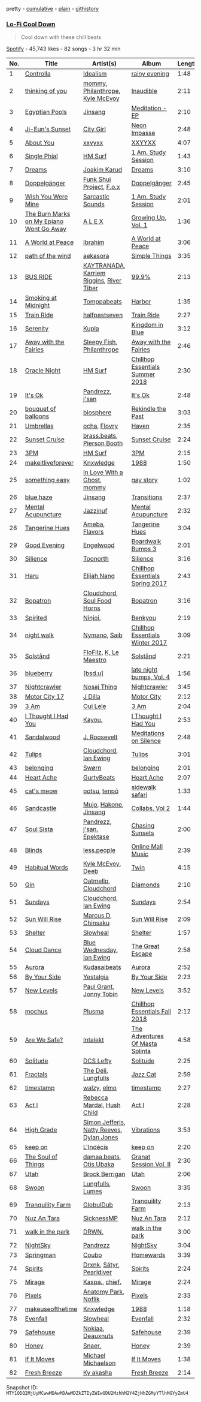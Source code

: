 pretty - [cumulative](/playlists/cumulative/37i9dQZF1DX7vu1ck1olx9.md) - [plain](/playlists/plain/37i9dQZF1DX7vu1ck1olx9) - [githistory](https://github.githistory.xyz/mackorone/spotify-playlist-archive/blob/main/playlists/plain/37i9dQZF1DX7vu1ck1olx9)

### [Lo\-Fi Cool Down](https://open.spotify.com/playlist/37i9dQZF1DX7vu1ck1olx9)

> Cool down with these chill beats

[Spotify](https://open.spotify.com/user/spotify) - 45,743 likes - 82 songs - 3 hr 32 min

| No. | Title | Artist(s) | Album | Length |
|---|---|---|---|---|
| 1 | [Controlla](https://open.spotify.com/track/1FlY15vdP570PJucy6JdYm) | [Idealism](https://open.spotify.com/artist/6YJ4EgQzDfJnIHRbqIHAdD) | [rainy evening](https://open.spotify.com/album/2QfC7NDknouUOjSPm12OxQ) | 1:48 |
| 2 | [thinking of you](https://open.spotify.com/track/1oSevjov1EOdo8TYcrb5nQ) | [mommy](https://open.spotify.com/artist/0DJoMHFNyxWdoGqi8XMdfk), [Philanthrope](https://open.spotify.com/artist/13ACz7DIictCpSYGglNTHs), [Kyle McEvoy](https://open.spotify.com/artist/6rRqxCKHpl9C5Imf2uinft) | [Inaudible](https://open.spotify.com/album/3qJLsN4fua8Ggh5mugCXb6) | 2:11 |
| 3 | [Egyptian Pools](https://open.spotify.com/track/3CFS6vCzVVsWL5veYusCe7) | [Jinsang](https://open.spotify.com/artist/5FsfZj0Mp6YwEWytuJUcWt) | [Meditation \- EP](https://open.spotify.com/album/4MM8YcaIHyXwHBRDmCIzIx) | 2:10 |
| 4 | [Ji\-Eun's Sunset](https://open.spotify.com/track/0DvqAXyoA7zRB8wgH0DjRO) | [City Girl](https://open.spotify.com/artist/6yby1ACnfwVigbSSaH3kEQ) | [Neon Impasse](https://open.spotify.com/album/3M1CEjZiljxpfxoHFHoqNP) | 2:48 |
| 5 | [About You](https://open.spotify.com/track/0hIoMybq3v9K2ByrFCwjRu) | [xxyyxx](https://open.spotify.com/artist/1iqXhsjGeWi2Gje5q0mFYb) | [XXYYXX](https://open.spotify.com/album/7Lws9Z41rUQ9pnLgbNvxW0) | 4:07 |
| 6 | [Single Phial](https://open.spotify.com/track/0ShdJEt3nvxq8WNDgYLzWm) | [HM Surf](https://open.spotify.com/artist/6TeBxtluBMQixZcKkJ3ZrB) | [1 Am\. Study Session](https://open.spotify.com/album/5YHjaK7w0G690vmyEiob1C) | 1:43 |
| 7 | [Dreams](https://open.spotify.com/track/7lRsXfGnY0PBSxVMIxuHME) | [Joakim Karud](https://open.spotify.com/artist/0iAOXvEDIMaAWPP5Ur0fYF) | [Dreams](https://open.spotify.com/album/38TJ5X61VQmV0jPkiE786Q) | 3:10 |
| 8 | [Doppelgänger](https://open.spotify.com/track/6VoVVf6a2qnPehCRv5UXmK) | [Funk Shui Project](https://open.spotify.com/artist/38HGRU8SzSmL41dQT8Dh7E), [F.o.x](https://open.spotify.com/artist/3UwQY2eE0U4mWx62A2oCa4) | [Doppelgänger](https://open.spotify.com/album/6l66ba3EKH6bSSykFTdhr3) | 2:45 |
| 9 | [Wish You Were Mine](https://open.spotify.com/track/1BvSkVrXtnjTuyTR4Qa8be) | [Sarcastic Sounds](https://open.spotify.com/artist/1bq8rqNnfrojn0OSAfeNXJ) | [1 Am\. Study Session](https://open.spotify.com/album/5YHjaK7w0G690vmyEiob1C) | 2:01 |
| 10 | [The Burn Marks on My Epiano Wont Go Away](https://open.spotify.com/track/6IsX4N6M7i9OrYc4t70Swv) | [A L E X](https://open.spotify.com/artist/3nCJkmgdZQ6l8o828Y3vNQ) | [Growing Up, Vol\. 1](https://open.spotify.com/album/1qxLJGTmKJZVXzqKwLdzxD) | 1:36 |
| 11 | [A World at Peace](https://open.spotify.com/track/7dStBhN0AbvcisUF2IePZg) | [Ibrahim](https://open.spotify.com/artist/38osEo6ebgNhOrlD5Xi4iZ) | [A World at Peace](https://open.spotify.com/album/3Z2Q8BNUFsZbUlUk2FhBbU) | 3:06 |
| 12 | [path of the wind](https://open.spotify.com/track/0ovVhnQz8l1HfVl94qxtuC) | [aekasora](https://open.spotify.com/artist/14zYh9bbvvVtfJHQpzSGDa) | [Simple Things](https://open.spotify.com/album/0Lx7VVGGBhXVI0TJ3yCLyz) | 3:35 |
| 13 | [BUS RIDE](https://open.spotify.com/track/0p07eXzptON22i7dk4lmP7) | [KAYTRANADA](https://open.spotify.com/artist/6qgnBH6iDM91ipVXv28OMu), [Karriem Riggins](https://open.spotify.com/artist/6e7BQ0gM6o8ecMXRZkXxlZ), [River Tiber](https://open.spotify.com/artist/1FHDMgGdmIP4IsoFkAwbS0) | [99.9%](https://open.spotify.com/album/6JD4Qerb8IcaAzFgpFw0sa) | 2:13 |
| 14 | [Smoking at Midnight](https://open.spotify.com/track/5t9xjVR1jxhgIiutBVARQb) | [Tomppabeats](https://open.spotify.com/artist/0Q2Tc5yZFJpumLMc7Yz4e4) | [Harbor](https://open.spotify.com/album/217LLrb47lzGE3HANjBLnn) | 1:35 |
| 15 | [Train Ride](https://open.spotify.com/track/3pNijZFoqxfIUVzzN9pDtA) | [halfpastseven](https://open.spotify.com/artist/7IA63FK0TU9WZO5bPZS2hk) | [Train Ride](https://open.spotify.com/album/3EFv9EzA7O7G2YbCx5vnKb) | 2:27 |
| 16 | [Serenity](https://open.spotify.com/track/44Enofs0bXrGNbKuqtdx0k) | [Kupla](https://open.spotify.com/artist/7daSp9zXk1dmqNxwKFkL35) | [Kingdom in Blue](https://open.spotify.com/album/7boAU92M1FypSBlYz0aeSg) | 3:12 |
| 17 | [Away with the Fairies](https://open.spotify.com/track/54ekIgWTXDlmFjlhP8GkqO) | [Sleepy Fish](https://open.spotify.com/artist/1IJe80moz409PtxW4llPFw), [Philanthrope](https://open.spotify.com/artist/13ACz7DIictCpSYGglNTHs) | [Away with the Fairies](https://open.spotify.com/album/019piy3yyLujIF1IMtaCo2) | 2:46 |
| 18 | [Oracle Night](https://open.spotify.com/track/5sAxHA9vc2phSUff2793GX) | [HM Surf](https://open.spotify.com/artist/6TeBxtluBMQixZcKkJ3ZrB) | [Chillhop Essentials Summer 2018](https://open.spotify.com/album/2YvRkxlqhH67oyLI0xC1mM) | 2:30 |
| 19 | [It's Ok](https://open.spotify.com/track/19K24V0kGvNLFYCR8jMs88) | [Pandrezz](https://open.spotify.com/artist/65ZGdYSRT3Rmv6P7DN4XCC), [j'san](https://open.spotify.com/artist/5iMUho98faEp2w6j5p44PH) | [It's Ok](https://open.spotify.com/album/0sDMveXrOxXh8eYtdREMek) | 2:48 |
| 20 | [bouquet of balloons](https://open.spotify.com/track/3m3IcXx0tjp9tgkisn60YE) | [biosphere](https://open.spotify.com/artist/6sa0lNcq7YdXNnQKZHFb0D) | [Rekindle the Past](https://open.spotify.com/album/07sS8e5gtXTt70It4bKe7M) | 3:03 |
| 21 | [Umbrellas](https://open.spotify.com/track/5PwVDKa5tAPIYRiRF21pnC) | [ocha](https://open.spotify.com/artist/2XXkRPi7NhXPf4vOPIG9zh), [Flovry](https://open.spotify.com/artist/2pLu3Ut2C3RviYZ3xUanBs) | [Haven](https://open.spotify.com/album/1h9XWzr2rj00yCSmxAeFyy) | 2:35 |
| 22 | [Sunset Cruise](https://open.spotify.com/track/4PDx95A1EalEnhMRHS7mdL) | [brass.beats](https://open.spotify.com/artist/12j0D8vG0bxUv8sPoV61So), [Pierson Booth](https://open.spotify.com/artist/45BqLp2kWLyeljj3x0WBER) | [Sunset Cruise](https://open.spotify.com/album/0oIN2IV9x9mwfwt7Jqvfy6) | 2:24 |
| 23 | [3PM](https://open.spotify.com/track/0W8BAhQCzcccgD4EABB33E) | [HM Surf](https://open.spotify.com/artist/6TeBxtluBMQixZcKkJ3ZrB) | [3PM](https://open.spotify.com/album/4IP1cqhzUIMgb6KYzW8SZG) | 2:15 |
| 24 | [makeitliveforever](https://open.spotify.com/track/1RgopjbTCADvcFRe7dDav2) | [Knxwledge](https://open.spotify.com/artist/17Zu03OgBVxgLxWmRUyNOJ) | [1988](https://open.spotify.com/album/0YePXgGfk39Rd1OWgqFKRS) | 1:50 |
| 25 | [something easy](https://open.spotify.com/track/3ERiZbndVXtCGXIREDHKgD) | [In Love With a Ghost](https://open.spotify.com/artist/21tDFddcOFDYmiobTcls2O), [mommy](https://open.spotify.com/artist/0DJoMHFNyxWdoGqi8XMdfk) | [gay story](https://open.spotify.com/album/6wNgoamY7ZcZA1mEVXAuZV) | 1:02 |
| 26 | [blue haze](https://open.spotify.com/track/5465onzVgsFEbvIylMC0Cc) | [Jinsang](https://open.spotify.com/artist/5FsfZj0Mp6YwEWytuJUcWt) | [Transitions](https://open.spotify.com/album/58CozCODSGKsDCPzjO0rw5) | 2:37 |
| 27 | [Mental Acupuncture](https://open.spotify.com/track/34KMYyUvfpXboR9wLwrocX) | [Jazzinuf](https://open.spotify.com/artist/6rJ1GwtHin2BJbKLuNn9pi) | [Mental Acupuncture](https://open.spotify.com/album/2dtSQyB2dVecMmnDlU9qYn) | 2:32 |
| 28 | [Tangerine Hues](https://open.spotify.com/track/4fImJZBA2TopABdxAEg1in) | [Ameba](https://open.spotify.com/artist/0YYVUJe2T4XdBza6Y0RA8P), [Flavors](https://open.spotify.com/artist/6Amqc7UjJa19q4jrfAHA77) | [Tangerine Hues](https://open.spotify.com/album/78zuWk8ZgaMMLlTMtIMsT5) | 3:04 |
| 29 | [Good Evening](https://open.spotify.com/track/5bWvhoW0YfVHgi0IVUl0UG) | [Engelwood](https://open.spotify.com/artist/7rgCh0Go1ezmcV75kXQM2T) | [Boardwalk Bumps 3](https://open.spotify.com/album/5fRcJfizpJZfVhYr66e7ts) | 2:01 |
| 30 | [Silience](https://open.spotify.com/track/1pOPNG0hcHwJNes7sxjlLu) | [Toonorth](https://open.spotify.com/artist/5cnRXRa8otbppSiXvfdmo3) | [Silience](https://open.spotify.com/album/0Lma145HTquzDLS6tPTtoy) | 3:16 |
| 31 | [Haru](https://open.spotify.com/track/0fLIRPJy4J2JXZXy80Oaek) | [Elijah Nang](https://open.spotify.com/artist/0yIO6HI875mLzamqmjjFFU) | [Chillhop Essentials Spring 2017](https://open.spotify.com/album/0Mr3TYA4sKQVPUeQp16Q7i) | 2:43 |
| 32 | [Bopatron](https://open.spotify.com/track/0nyKpt36pWK435Sa7LKk6P) | [Cloudchord](https://open.spotify.com/artist/5EjKjFGvMmVUGCfAyDY2lG), [Soul Food Horns](https://open.spotify.com/artist/42gnrsSSKKNNmfAJ0o3oyN) | [Bopatron](https://open.spotify.com/album/4ElIeFUepcchZx9vj6HCzO) | 3:16 |
| 33 | [Spirited](https://open.spotify.com/track/1UcvLQLOEY12MLaTHigbfo) | [Ninjoi.](https://open.spotify.com/artist/5L2CHkxMyK5JxdWzjKcI6K) | [Benkyou](https://open.spotify.com/album/2RBCfGDmRd88hyRBwNBQ6c) | 2:19 |
| 34 | [night walk](https://open.spotify.com/track/12Q21aqqo0oggpqlkP0nOt) | [Nymano](https://open.spotify.com/artist/3BoSEarTgKiw8sHE0ixJNK), [Saib](https://open.spotify.com/artist/6N4HlHINMvoTyAL0yhBUCk) | [Chillhop Essentials Winter 2017](https://open.spotify.com/album/0Gec7sa8MPlj5cW9JbqwEl) | 3:09 |
| 35 | [Solstånd](https://open.spotify.com/track/28zf41FR9YbGLN2sXnl0S9) | [FloFilz](https://open.spotify.com/artist/39ZQx0618UYVBgGTDOJ2ds), [K, Le Maestro](https://open.spotify.com/artist/47e5ouk0xXSflqOEUuuEP7) | [Solstånd](https://open.spotify.com/album/4KoyVhHi6YflFzXwanmrlD) | 2:21 |
| 36 | [blueberry](https://open.spotify.com/track/4yMZBub2nvvB75dKx6W259) | [\[bsd.u\]](https://open.spotify.com/artist/3m1IaEwT7D9hFKOfpz5VHk) | [late night bumps, Vol\. 4](https://open.spotify.com/album/6F4qw9nq5wORLwe729uJkG) | 1:56 |
| 37 | [Nightcrawler](https://open.spotify.com/track/6D3YkHy51Mn7Ijdiz9WaIP) | [Nosaj Thing](https://open.spotify.com/artist/0IVapwlnM3dEOiMsHXsghT) | [Nightcrawler](https://open.spotify.com/album/79ogVC2RRrdipDKIXNf8zt) | 3:45 |
| 38 | [Motor City 17](https://open.spotify.com/track/3edrFaXc7OHQoLU22n4ThT) | [J Dilla](https://open.spotify.com/artist/0IVcLMMbm05VIjnzPkGCyp) | [Motor City](https://open.spotify.com/album/0v9TomxoVagPyvVNGhDbyB) | 2:12 |
| 39 | [3 Am](https://open.spotify.com/track/5LwxaewIXhdkWL0EDncFwY) | [Oui Lele](https://open.spotify.com/artist/3tbv8PcwIqfWdsgdGcWgdY) | [3 Am](https://open.spotify.com/album/69ea67ITA5EgIJPeF6qMVm) | 2:04 |
| 40 | [I Thought I Had You](https://open.spotify.com/track/62SSYJZ70LM4WjPfZZlvQs) | [Kayou.](https://open.spotify.com/artist/4kTancl0Qa8Y7J0QKKTCrz) | [I Thought I Had You](https://open.spotify.com/album/6jnb7B0JuOKgFqzwg2QZXD) | 2:53 |
| 41 | [Sandalwood](https://open.spotify.com/track/1mU5tbLwcCYs64FhTTEQ4U) | [J\. Roosevelt](https://open.spotify.com/artist/4kCBBWXeKXtikcTFHiQ2QW) | [Meditations on Silence](https://open.spotify.com/album/5x21oAOWxgh2zIg3ORfAdw) | 2:48 |
| 42 | [Tulips](https://open.spotify.com/track/4GSPOPaOAMtkmIHgT6SZgL) | [Cloudchord](https://open.spotify.com/artist/5EjKjFGvMmVUGCfAyDY2lG), [Ian Ewing](https://open.spotify.com/artist/6QrRSfwkZsixVIgDRhpToh) | [Tulips](https://open.spotify.com/album/4TNMXIUpfPNY7vqfsO3foA) | 3:01 |
| 43 | [belonging](https://open.spotify.com/track/2qoWmynrssGi78Bz6AJCuE) | [Swørn](https://open.spotify.com/artist/4iyFpbbfjNvfLQPx82OrYc) | [belonging](https://open.spotify.com/album/2kezrPntHgLokffEDoGzwL) | 2:01 |
| 44 | [Heart Ache](https://open.spotify.com/track/1fUtnylny4kCekSRCTYqnl) | [GurtyBeats](https://open.spotify.com/artist/5uho8NPQ2MAnDKEVhBdsJ8) | [Heart Ache](https://open.spotify.com/album/1oeoiDkblHaCEdZi6GA7AS) | 2:07 |
| 45 | [cat's meow](https://open.spotify.com/track/7bfwBbrYKFEreVQnFwbWPs) | [potsu](https://open.spotify.com/artist/5XE0fiZWGbq9TcSuWwJ1fA), [tenpō](https://open.spotify.com/artist/2sKh4UHPc6IkW0OTdBavfS) | [sidewalk safari](https://open.spotify.com/album/7ycvSoIBz8FRbnbcVlTJFM) | 1:33 |
| 46 | [Sandcastle](https://open.spotify.com/track/4uzI5lrZY5XD9D8QpUVESB) | [Mujo](https://open.spotify.com/artist/0vg08N1z9G9LrGLkG1nNDS), [Hakone](https://open.spotify.com/artist/7CWzXEtz9IgGotcYUQuixF), [Jinsang](https://open.spotify.com/artist/5FsfZj0Mp6YwEWytuJUcWt) | [Collabs, Vol 2](https://open.spotify.com/album/6VxgOQVVFej9Br7fWVVuZi) | 1:44 |
| 47 | [Soul Sista](https://open.spotify.com/track/6tun0i4mdf8qgNXVYxRZRe) | [Pandrezz](https://open.spotify.com/artist/65ZGdYSRT3Rmv6P7DN4XCC), [j'san](https://open.spotify.com/artist/5iMUho98faEp2w6j5p44PH), [Epektase](https://open.spotify.com/artist/31jYTsfmnHqcK7ahdqlqmo) | [Chasing Sunsets](https://open.spotify.com/album/6dcJQL3ZyE6ODjsaibp6fi) | 2:00 |
| 48 | [Blinds](https://open.spotify.com/track/6xZCaA9hXELkApltXgLYxn) | [less.people](https://open.spotify.com/artist/0QmdasntOdQpEwRd40wyp3) | [Online Mall Music](https://open.spotify.com/album/4u4bgltEl7PxelZBNGXE7r) | 2:39 |
| 49 | [Habitual Words](https://open.spotify.com/track/2IB7U1RPRbCuPspDCq1ecj) | [Kyle McEvoy](https://open.spotify.com/artist/6rRqxCKHpl9C5Imf2uinft), [Deeb](https://open.spotify.com/artist/1d9MVFeVkGTYnRNMlNe0dz) | [Twin](https://open.spotify.com/album/3UE5nSckTW1SSgepfBbabG) | 4:15 |
| 50 | [Gin](https://open.spotify.com/track/0nQ7GqFn1SIrYY4KZb2h7u) | [Oatmello](https://open.spotify.com/artist/0YAkOkbeAPiS35qyouiM4O), [Cloudchord](https://open.spotify.com/artist/5EjKjFGvMmVUGCfAyDY2lG) | [Diamonds](https://open.spotify.com/album/2m7ty72Y36LBf9pdEKJRdW) | 2:10 |
| 51 | [Sundays](https://open.spotify.com/track/5UGC2XD60M7Ki6kh1A4oyI) | [Cloudchord](https://open.spotify.com/artist/5EjKjFGvMmVUGCfAyDY2lG), [Ian Ewing](https://open.spotify.com/artist/6QrRSfwkZsixVIgDRhpToh) | [Sundays](https://open.spotify.com/album/5VIO4AL989PapgtG5KAL0B) | 2:54 |
| 52 | [Sun Will Rise](https://open.spotify.com/track/7oFTdwHXmhYDwRW1QXqf8j) | [Marcus D](https://open.spotify.com/artist/5LrXI2SwrD9P30B6CqOjNV), [Chinsaku](https://open.spotify.com/artist/0Y4zXpYaV5L4zDiUhmlV0i) | [Sun Will Rise](https://open.spotify.com/album/2HL9SfddGTaBRMxw0akpav) | 2:09 |
| 53 | [Shelter](https://open.spotify.com/track/6k1foZCmEKnMrLAd3nKlkT) | [Slowheal](https://open.spotify.com/artist/6XfzIkZ3Qel4Lvhba67CqC) | [Shelter](https://open.spotify.com/album/0kLQU10QiF47j6ttLaBKcu) | 1:57 |
| 54 | [Cloud Dance](https://open.spotify.com/track/7cq4lZVXYxv9HsjhF62AZt) | [Blue Wednesday](https://open.spotify.com/artist/7185Q95lPFld0aoPqO6e0U), [Ian Ewing](https://open.spotify.com/artist/6QrRSfwkZsixVIgDRhpToh) | [The Great Escape](https://open.spotify.com/album/5wtHowEK9MeJW7dqzGdWrm) | 2:58 |
| 55 | [Aurora](https://open.spotify.com/track/7k2H4PYQ1N2mh8W20gsk3K) | [Kudasaibeats](https://open.spotify.com/artist/3VcaBezSFVJHqylrhaYun2) | [Aurora](https://open.spotify.com/album/56A7kmD6LKvf6BXwCSYcDn) | 2:52 |
| 56 | [By Your Side](https://open.spotify.com/track/2MBjMlXQSI53TwDLWqbUQT) | [Yestalgia](https://open.spotify.com/artist/68Re4wugc13HVak1p8Zawl) | [By Your Side](https://open.spotify.com/album/5I7FDqBtCVnYrHzbjuz47W) | 2:23 |
| 57 | [New Levels](https://open.spotify.com/track/0IEhsMbSmiwiDzDENW3LK5) | [Paul Grant](https://open.spotify.com/artist/69FGWeFKaCyCjiDU2afEUl), [Jonny Tobin](https://open.spotify.com/artist/5obWvG0ikceXOD0a45DSHO) | [New Levels](https://open.spotify.com/album/2uiimsW2bYwFebpQTfY33m) | 3:52 |
| 58 | [mochus](https://open.spotify.com/track/3HDMX7NqmyPYmTfBgmCJlO) | [Plusma](https://open.spotify.com/artist/1BrPtX4urPftXEDWrVTdRH) | [Chillhop Essentials Fall 2018](https://open.spotify.com/album/2YWGJnubyNg6IkFtaZKBCl) | 2:12 |
| 59 | [Are We Safe?](https://open.spotify.com/track/4li9SK4Cke0vSiJYBKgR3c) | [Intalekt](https://open.spotify.com/artist/0DyatUnzbcULupeMCfqumy) | [The Adventures Of Masta Splinta](https://open.spotify.com/album/6C9MolvNVm2DdfJ2or8qQQ) | 4:58 |
| 60 | [Solitude](https://open.spotify.com/track/1o1UWMy6g6QRLYnK8wuY9L) | [DCS Lefty](https://open.spotify.com/artist/39Y0ja9MWC0yMdKMFGu4L7) | [Solitude](https://open.spotify.com/album/5TIBOPZs2qfJ5SwvAaGqJz) | 2:25 |
| 61 | [Fractals](https://open.spotify.com/track/4ijwRNrJHhEPt1CNIzNG5E) | [The Deli](https://open.spotify.com/artist/1EJzWKVDeysgbyuZGfEFde), [Lungfulls](https://open.spotify.com/artist/4abFxakbctOvcH4kwan0ET) | [Jazz Cat](https://open.spotify.com/album/4VWW7BeHlH0jlMPQFtNSsu) | 2:59 |
| 62 | [timestamp](https://open.spotify.com/track/0DP6ySJDVMTResFo9zAMqa) | [walzy](https://open.spotify.com/artist/0FdfALVZs2DXZB7WazJzOS), [elmo](https://open.spotify.com/artist/6O7h27p4Oaa1kZ8Q04IO3f) | [timestamp](https://open.spotify.com/album/1H1ze2V9V1NV9yEi6sdnOh) | 2:27 |
| 63 | [Act I](https://open.spotify.com/track/56Q5Wdwc0zILGWfdBzPfao) | [Rebecca Mardal](https://open.spotify.com/artist/56PuDgywHPrbEFyujgPc9V), [Hush Child](https://open.spotify.com/artist/3r46iM1vaXubb5us8YCDPa) | [Act I](https://open.spotify.com/album/5Zkht2CtX4CWk2b1UCxKXO) | 2:28 |
| 64 | [High Grade](https://open.spotify.com/track/148fw8hR1GJWy8Wv8Njmae) | [Simon Jefferis](https://open.spotify.com/artist/3pqAGIw1dthOiaFvDERi74), [Natty Reeves](https://open.spotify.com/artist/1fsSvgFWoQcgRDGyG6ZY64), [Dylan Jones](https://open.spotify.com/artist/6I27Pm1RWzs9IJzB9KlKhN) | [Vibrations](https://open.spotify.com/album/3rscuOtVUHLjqiHSDxdqrc) | 3:53 |
| 65 | [keep on](https://open.spotify.com/track/33cmTU5f3QszwFl8s8Lua9) | [L'Indécis](https://open.spotify.com/artist/5p1ichthTka1KT0iUvrlIu) | [keep on](https://open.spotify.com/album/0b86iKkcVMOttxQ99GwXMa) | 2:20 |
| 66 | [The Soul of Things](https://open.spotify.com/track/43bu6Gf4x8MWZYfrTLxL7d) | [damaa.beats](https://open.spotify.com/artist/4zSHueBRkrGzbb5p9J74dY), [Otis Ubaka](https://open.spotify.com/artist/1YreDOGr8en691i5jQJJMK) | [Granat Session Vol\. II](https://open.spotify.com/album/5zPX6YHeIh6D6yQ7u9zR9l) | 2:30 |
| 67 | [Utah](https://open.spotify.com/track/15ak5UN9CgFQzYCVEeigY9) | [Brock Berrigan](https://open.spotify.com/artist/39sPWwRyNp4NNMyWzN7I0o) | [Utah](https://open.spotify.com/album/0ULUBycp5jD1x6PyAMqEG2) | 2:06 |
| 68 | [Swoon](https://open.spotify.com/track/44js4MOnD3UwxXchgek0C9) | [Lungfulls](https://open.spotify.com/artist/4abFxakbctOvcH4kwan0ET), [Lumes](https://open.spotify.com/artist/3MM7j6PhHGJND2pcmlZChD) | [Swoon](https://open.spotify.com/album/4Ucs8ewijxhXKGhfPSqSLJ) | 3:35 |
| 69 | [Tranquility Farm](https://open.spotify.com/track/2HQZO4e5DndKooGqLWs8od) | [GlobulDub](https://open.spotify.com/artist/5gigjnekB1RsPwKKitalWD) | [Tranquility Farm](https://open.spotify.com/album/23rYdcFuFuMzqRl4Z5B0t1) | 2:13 |
| 70 | [Nuz An Tara](https://open.spotify.com/track/60ka7YNcrwXJOqxdgmytaz) | [SicknessMP](https://open.spotify.com/artist/31uUEuPkmv9b61QnayPF9U) | [Nuz An Tara](https://open.spotify.com/album/4zfqdXuhrSemPWGy4wX8ua) | 2:12 |
| 71 | [walk in the park](https://open.spotify.com/track/0jA1qk1AX3vbNBcYhwbozw) | [DRWN.](https://open.spotify.com/artist/0h6JSIfoSSbXtaBWiUC4Wy) | [walk in the park](https://open.spotify.com/album/2j5OCXoMRAomxm7idD0LzJ) | 3:00 |
| 72 | [NightSky](https://open.spotify.com/track/5fpsn9LdAGXQbZcOwTs0WV) | [Pandrezz](https://open.spotify.com/artist/65ZGdYSRT3Rmv6P7DN4XCC) | [NightSky](https://open.spotify.com/album/3i2d5SvAl9KbdvKDcbqwHu) | 3:04 |
| 73 | [Springman](https://open.spotify.com/track/1QxvBUifBAyr47CPjVYh6v) | [Coubo](https://open.spotify.com/artist/3VZj4YxaCNGpQGm95P1lVq) | [Homewards](https://open.spotify.com/album/1saLXXiujQG2zc5piB9mjk) | 3:39 |
| 74 | [Spirits](https://open.spotify.com/track/5NZcq9i9Ni9NXMXYVy3fnK) | [Drxnk](https://open.spotify.com/artist/0wN7ALPeSqOb16sG7vl4RC), [Sátyr](https://open.spotify.com/artist/5D6V4Z6oPz4waooiuBaWIf), [Pearldiver](https://open.spotify.com/artist/4e9BBDC8gDwj2WVADiqyVQ) | [Spirits](https://open.spotify.com/album/67J6mvJgOvaRxRL4x8mQQa) | 2:24 |
| 75 | [Mirage](https://open.spotify.com/track/59RLG6R4RlbGsRMrLBSuIw) | [Kaspa.](https://open.spotify.com/artist/06O3Epykgsr2PuMgTwZCWF), [chief.](https://open.spotify.com/artist/0HCAzT0cSCpiNje7AcAQaD) | [Mirage](https://open.spotify.com/album/11lBSg0fUCPWIBlM05FAJx) | 2:24 |
| 76 | [Pixels](https://open.spotify.com/track/3PFwq96cMjf99GqGGlXX5W) | [Anatomy Park](https://open.spotify.com/artist/3XuDZrvJBvhTEGb8uXubgN), [Noflik](https://open.spotify.com/artist/4adNSdgdmFQ1vVIebJxwVt) | [Pixels](https://open.spotify.com/album/5afdsskd6JtVeBjN83zOJb) | 2:33 |
| 77 | [makeuseofthetime](https://open.spotify.com/track/4YblvnMhr0V2lbn8IPVb35) | [Knxwledge](https://open.spotify.com/artist/17Zu03OgBVxgLxWmRUyNOJ) | [1988](https://open.spotify.com/album/0YePXgGfk39Rd1OWgqFKRS) | 1:18 |
| 78 | [Evenfall](https://open.spotify.com/track/00OJTs80tu6DWWkcYJSkFg) | [Slowheal](https://open.spotify.com/artist/6XfzIkZ3Qel4Lvhba67CqC) | [Evenfall](https://open.spotify.com/album/6gWZNNi5YDnUKclfDRY4H0) | 2:32 |
| 79 | [Safehouse](https://open.spotify.com/track/7J9DIL1Tzsy1a4TuMowZKM) | [Nokiaa](https://open.spotify.com/artist/0ikgHu560bYMZOOXFQnRLN), [Deauxnuts](https://open.spotify.com/artist/4FCrhj46HBtMVt61k35zMB) | [Safehouse](https://open.spotify.com/album/5ggdPng4hoTNs2ORxSUEA5) | 2:39 |
| 80 | [Honey](https://open.spotify.com/track/3QAyC3lilsgZ2ZyzMHibYN) | [Snaer.](https://open.spotify.com/artist/04piGA2IDgIevAiRL90Gt6) | [Honey](https://open.spotify.com/album/0skX6Q07XnamApCH3oWuAh) | 2:39 |
| 81 | [If It Moves](https://open.spotify.com/track/146q2OSfFlvk9VBKTKR2Ms) | [Michael Michaelson](https://open.spotify.com/artist/72FGRiJVcSofI5bOBzoilz) | [If It Moves](https://open.spotify.com/album/0v3jKmP16FeoC05qddyZnw) | 1:38 |
| 82 | [Fresh Breeze](https://open.spotify.com/track/3o1DqWwSOUp4GRvsYiB22N) | [Ky akasha](https://open.spotify.com/artist/4961tplpADAjhtfTzgBtKk) | [Fresh Breeze](https://open.spotify.com/album/4Uha6OYZNqoZJ9gvMHoXzW) | 2:14 |

Snapshot ID: `MTY1ODQ2MjUyMCwwMDAwMDAwMDZkZTIyZWIwODU2MzhhM2Y4ZjNhZGMyYTlhMGYyZmU4`

